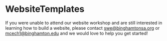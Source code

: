 # WebsiteTemplates

If you were unable to attend our website workshop and are still interested in learning how to build a website, please contact swe@binghamtonsa.org or mcech1@binghamton.edu and we would love to help you get started!

